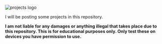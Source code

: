 ![projects logo](https://user-images.githubusercontent.com/121398742/209669745-60bba86f-5b3a-485f-a129-bf74f21ff5cb.png)

I will be posting some projects in this repository.


**I am not liable for any damages or anything illegal that takes place due to this repository. This is for educational purposes only. Only test these on devices you have permission to use.**
